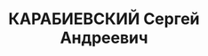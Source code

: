 ---
title: КАРАБИЕВСКИЙ Сергей Андреевич
description: 'Род. в 1911. Проживал: г. Орск. Зав. проектной группой Орскхалилстрой

  Приговор: ВК ВС СССР, 02.02.1938 – ВМН.

  Реабилитирован 03.06.1957'
---